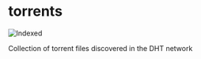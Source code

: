 torrents 
========
![Indexed](https://img.shields.io/badge/indexed-47684-blue)

Collection of torrent files discovered in the DHT network
